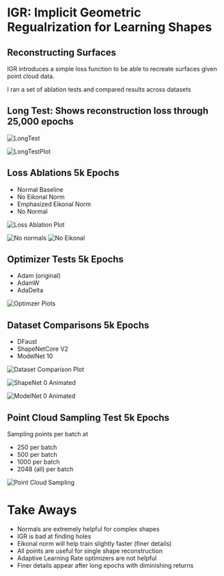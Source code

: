 # IGR: Implicit Geometric Regualrization for Learning Shapes

Reconstructing Surfaces
-

IGR introduces a simple loss function to be able to recreate surfaces
given point cloud data.

I ran a set of ablation tests and compared results across datasets

## Long Test: Shows reconstruction loss through 25,000 epochs
    


![LongTest](./visuals/long_test_gif.gif)

![LongTestPlot](./visuals/IGR_LongTest.png)

## Loss Ablations 5k Epochs

- Normal Baseline
- No Eikonal Norm
- Emphasized Eikonal Norm
- No Normal 

![Loss Ablation Plot](./visuals/IGR_Loss_Ablations.png)

![No normals](./visuals/no_norm_animation.gif)
![No Eikonal](./visuals/no_eikonal_animated.gif)

## Optimizer Tests 5k Epochs

- Adam (original)
- AdamW 
- AdaDelta 

![Optimzer Plots](./visuals/IGR_Optimizers_Test.png)

## Dataset Comparisons 5k Epochs

- DFaust 
- ShapeNetCore V2
- ModelNet 10

![Dataset Comparison Plot](./visuals/IGR_Dataset_Comparison.png)

![ShapeNet 0 Animated](./visuals/shapenet0_animated.gif)

![ModelNet 0 Animated](./visuals/modelnet0_animated.gif)

## Point Cloud Sampling Test 5k Epochs

Sampling points per batch at 
- 250 per batch
- 500 per batch
- 1000 per batch
- 2048 (all) per batch

![Point Cloud Sampling](./visuals/IGR_SN_Point_Sampling.png)


# Take Aways

- Normals are extremely helpful for complex shapes
- IGR is bad at finding holes
- Eikonal norm will help train slightly faster (finer details)
- All points are useful for single shape reconstruction
- Adaptive Learning Rate optimizers are not helpful
- Finer details appear after long epochs with diminishing returns